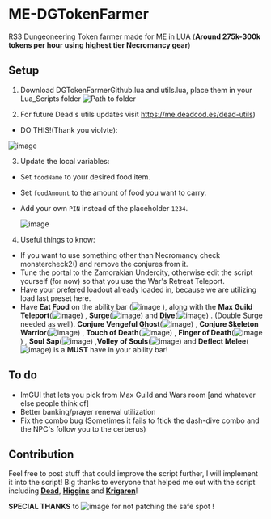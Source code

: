 # ME-DGTokenFarmer
RS3 Dungeoneering Token farmer made for ME in LUA (**Around 275k-300k tokens per hour using highest tier Necromancy gear**)

## Setup
1. Download DGTokenFarmerGithub.lua and utils.lua, place them in your Lua_Scripts folder   ![Path to folder](https://github.com/animoofps/ME-DGTokenFarmer/assets/144723877/cc4b571c-57e5-47d3-953f-49c52575d32d)

2. For future Dead's utils updates visit https://me.deadcod.es/dead-utils)

- DO THIS!(Thank you violvte):

![image](https://github.com/animoofps/ME-DGTokenFarmer/assets/144723877/a7414ddc-94c7-4466-952b-836b4d3223cc)
                                                        
                                                          
                                                      

 3. Update the local variables:
- Set `foodName` to your desired food item.
- Set `foodAmount` to the amount of food you want to carry.
- Add your own `PIN` instead of the placeholder `1234`.

  ![image](https://github.com/animoofps/ME-DGTokenFarmer/assets/144723877/8858eb61-bf80-4958-b61a-53ea10180c2d)



4. Useful things to know:
-  If you want to use something other than Necromancy check monstercheck2() and remove the conjures from it.
- Tune the portal to the Zamorakian Undercity, otherwise edit the script yourself (for now) so that you use the War's Retreat Teleport.
- Have your prefered loadout already loaded in, because we are utilizing load last preset here.
- Have **Eat Food** on the ability bar (![image](https://github.com/animoofps/ME-DGTokenFarmer/assets/144723877/7ffd0ab0-da20-45df-88fd-f69cdb5a791c)
), along with the **Max Guild Teleport**(![image](https://github.com/animoofps/ME-DGTokenFarmer/assets/144723877/b5659dee-6723-45b2-b241-db525d324071))
, **Surge**(![image](https://github.com/animoofps/ME-DGTokenFarmer/assets/144723877/6146dcaa-e0e3-4943-9589-68f1a77e4486))
 and **Dive**(![image](https://github.com/animoofps/ME-DGTokenFarmer/assets/144723877/279600a2-6c04-49cf-8f5b-1866df924a6b))
. (Double Surge needed as well). **Conjure Vengeful Ghost**(![image](https://github.com/animoofps/ME-DGTokenFarmer/assets/144723877/643f143b-de1b-4aa3-82ae-1f15cda3a30d))
, **Conjure Skeleton Warrior**(![image](https://github.com/animoofps/ME-DGTokenFarmer/assets/144723877/816f3022-4e9e-4eae-a195-b82d3194e925))
, **Touch of Death**(![image](https://github.com/animoofps/ME-DGTokenFarmer/assets/144723877/e959b4f7-50a4-441e-8417-b7b143697b2b))
, **Finger of Death**(![image](https://github.com/animoofps/ME-DGTokenFarmer/assets/144723877/f7e9d5f5-0a89-49e5-8d0e-0b8d021b3892))
, **Soul Sap**(![image](https://github.com/animoofps/ME-DGTokenFarmer/assets/144723877/3eb65d21-c82a-4945-8376-ffa0b2e8cca7))
,**Volley of Souls**(![image](https://github.com/animoofps/ME-DGTokenFarmer/assets/144723877/3e0162fe-7e95-4240-85c2-56d0a11361bf))
and **Deflect Melee**(![image](https://github.com/animoofps/ME-DGTokenFarmer/assets/144723877/18e26310-2482-46aa-a4bf-b1d77857d87c))
 is a **MUST** have in your ability bar!

## To do
- ImGUI that lets you pick from Max Guild and Wars room [and whatever else people think of]
- Better banking/prayer renewal utilization
- Fix the combo bug (Sometimes it fails to 1tick the dash-dive combo and the NPC's follow you to the cerberus)

## Contribution
Feel free to post stuff that could improve the script further, I will implement it into the script!
Big thanks to everyone that helped me out with the script including [**Dead**](https://me.deadcod.es/), [**Higgins**](https://github.com/higgins-dotcom) and [**Krigaren**](https://github.com/Krigarenex)!

**SPECIAL THANKS** to ![image](https://github.com/animoofps/ME-DGTokenFarmer/assets/144723877/53a38827-a723-4434-a3ea-8f80333b0b9e)
 for not patching the safe spot !
